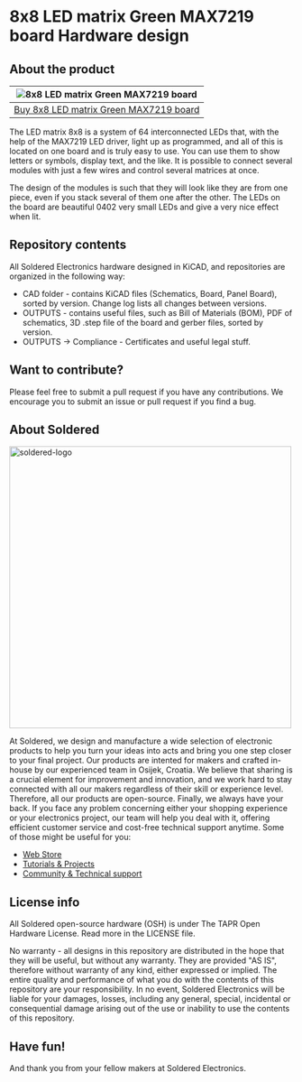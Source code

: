 # 8x8 LED matrix Green MAX7219 board Hardware design

## About the product

| ![8x8 LED matrix Green MAX7219 board](https://github.com/SolderedElectronics/8x8-LED-Matrix-Green-MAX7219-board-hardware-design/blob/main/OUTPUTS/V1.1.1/333148.jpg?raw=true) |
| :----------------------------------------------------------: |
|      [Buy 8x8 LED matrix Green MAX7219 board](https://www.solde.red/333148)      |

The LED matrix 8x8 is a system of 64 interconnected LEDs that, with the help of the MAX7219 LED driver, light up as programmed, and all of this is located on one board and is truly easy to use. You can use them to show letters or symbols, display text, and the like. It is possible to connect several modules with just a few wires and control several matrices at once.




The design of the modules is such that they will look like they are from one piece, even if you stack several of them one after the other. The LEDs on the board are beautiful 0402 very small LEDs and give a very nice effect when lit.

## Repository contents

All Soldered Electronics hardware designed in KiCAD, and repositories are organized in the following way:

- CAD folder - contains KiCAD files (Schematics, Board, Panel Board), sorted by version. Change log lists all changes between versions.
- OUTPUTS - contains useful files, such as Bill of Materials (BOM), PDF of schematics, 3D .step file of the board and gerber files, sorted by version. 
- OUTPUTS -> Compliance - Certificates and useful legal stuff. 

## Want to contribute?

Please feel free to submit a pull request if you have any contributions. We encourage you to submit an issue or pull request if you find a bug. 

## About Soldered

<img src="https://raw.githubusercontent.com/e-radionicacom/Soldered-Generic-Arduino-Library/dev/extras/Soldered-logo-color.png" alt="soldered-logo" width="500"/>

At Soldered, we design and manufacture a wide selection of electronic products to help you turn your ideas into acts and bring you one step closer to your final project. Our products are intented for makers and crafted in-house by our experienced team in Osijek, Croatia. We believe that sharing is a crucial element for improvement and innovation, and we work hard to stay connected with all our makers regardless of their skill or experience level. Therefore, all our products are open-source. Finally, we always have your back. If you face any problem concerning either your shopping experience or your electronics project, our team will help you deal with it, offering efficient customer service and cost-free technical support anytime. Some of those might be useful for you:

- [Web Store](https://www.soldered.com/shop)
- [Tutorials & Projects](https://soldered.com/learn)
- [Community & Technical support](https://soldered.com/community)

## License info

All Soldered open-source hardware (OSH) is under The TAPR Open Hardware License. Read more in the LICENSE file. 

No warranty - all designs in this repository are distributed in the hope that they will be useful, but without any warranty. They are provided "AS IS", therefore without warranty of any kind, either expressed or implied. The entire quality and performance of what you do with the contents of this repository are your responsibility. In no event, Soldered Electronics will be liable for your damages, losses, including any general, special, incidental or consequential damage arising out of the use or inability to use the contents of this repository. 

## Have fun! 
And thank you from your fellow makers at Soldered Electronics.